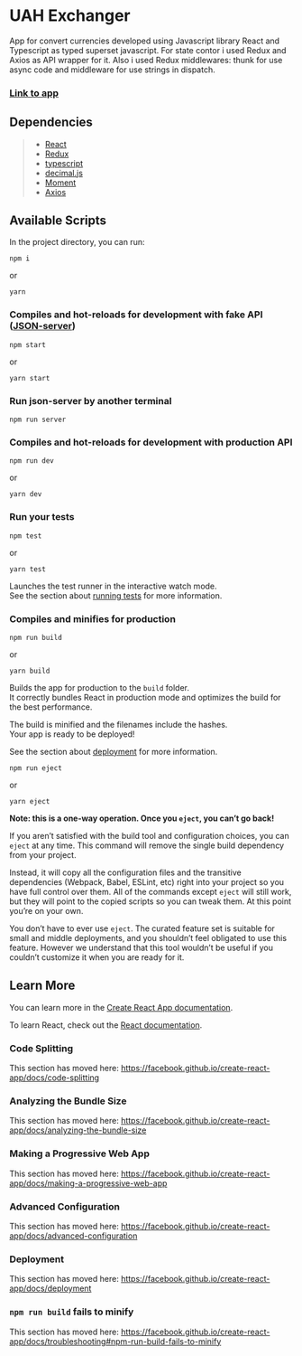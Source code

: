 # UAH Exchanger

App for convert currencies developed using Javascript library React and Typescript as typed superset javascript. For state contor i used Redux and Axios as API wrapper for it. Also i used Redux middlewares: thunk for use async code and middleware for use strings in dispatch.

### [Link to app](https://exchanger.now.sh/)

## Dependencies 
> * [React](https://reactjs.org/)
> * [Redux](https://redux.js.org/)
> * [typescript](https://www.typescriptlang.org/)
> * [decimal.js](https://mikemcl.github.io/decimal.js/)
> * [Moment](https://momentjs.com/)
> * [Axios](https://github.com/axios/axios)

## Available Scripts

In the project directory, you can run:

```
npm i
```
or
```
yarn
```

### Compiles and hot-reloads for development with fake API ([JSON-server](https://github.com/typicode/json-server))
```
npm start
```
or
```
yarn start
```

### Run json-server by another terminal
```
npm run server
```

### Compiles and hot-reloads for development with production API
```
npm run dev
```
or
```
yarn dev
```

### Run your tests

```
npm test
```
or
```
yarn test
```
Launches the test runner in the interactive watch mode.<br>
See the section about [running tests](https://facebook.github.io/create-react-app/docs/running-tests) for more information.

### Compiles and minifies for production
```
npm run build
```
or
```
yarn build
```

Builds the app for production to the `build` folder.<br>
It correctly bundles React in production mode and optimizes the build for the best performance.

The build is minified and the filenames include the hashes.<br>
Your app is ready to be deployed!

See the section about [deployment](https://facebook.github.io/create-react-app/docs/deployment) for more information.

```
npm run eject
```
or
```
yarn eject
```

**Note: this is a one-way operation. Once you `eject`, you can’t go back!**

If you aren’t satisfied with the build tool and configuration choices, you can `eject` at any time. This command will remove the single build dependency from your project.

Instead, it will copy all the configuration files and the transitive dependencies (Webpack, Babel, ESLint, etc) right into your project so you have full control over them. All of the commands except `eject` will still work, but they will point to the copied scripts so you can tweak them. At this point you’re on your own.

You don’t have to ever use `eject`. The curated feature set is suitable for small and middle deployments, and you shouldn’t feel obligated to use this feature. However we understand that this tool wouldn’t be useful if you couldn’t customize it when you are ready for it.

## Learn More

You can learn more in the [Create React App documentation](https://facebook.github.io/create-react-app/docs/getting-started).

To learn React, check out the [React documentation](https://reactjs.org/).

### Code Splitting

This section has moved here: https://facebook.github.io/create-react-app/docs/code-splitting

### Analyzing the Bundle Size

This section has moved here: https://facebook.github.io/create-react-app/docs/analyzing-the-bundle-size

### Making a Progressive Web App

This section has moved here: https://facebook.github.io/create-react-app/docs/making-a-progressive-web-app

### Advanced Configuration

This section has moved here: https://facebook.github.io/create-react-app/docs/advanced-configuration

### Deployment

This section has moved here: https://facebook.github.io/create-react-app/docs/deployment

### `npm run build` fails to minify

This section has moved here: https://facebook.github.io/create-react-app/docs/troubleshooting#npm-run-build-fails-to-minify
